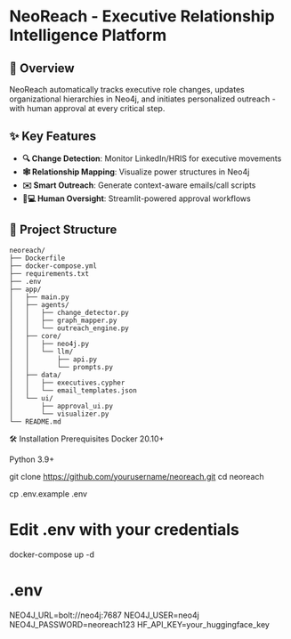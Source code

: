 # NeoReach - Executive Relationship Intelligence Platform

## 🚀 Overview

NeoReach automatically tracks executive role changes, updates organizational hierarchies in Neo4j, and initiates personalized outreach - with human approval at every critical step.

## ✨ Key Features

- **🔍 Change Detection**: Monitor LinkedIn/HRIS for executive movements
- **🕸️ Relationship Mapping**: Visualize power structures in Neo4j
- **✉️ Smart Outreach**: Generate context-aware emails/call scripts
- **👩💻 Human Oversight**: Streamlit-powered approval workflows

## 📂 Project Structure

```text
neoreach/
├── Dockerfile
├── docker-compose.yml
├── requirements.txt
├── .env
├── app/
│   ├── main.py
│   ├── agents/
│   │   ├── change_detector.py
│   │   ├── graph_mapper.py
│   │   └── outreach_engine.py
│   ├── core/
│   │   ├── neo4j.py
│   │   └── llm/
│   │       ├── api.py
│   │       └── prompts.py
│   ├── data/
│   │   ├── executives.cypher
│   │   └── email_templates.json
│   └── ui/
│       ├── approval_ui.py
│       └── visualizer.py
└── README.md
```
🛠️ Installation
Prerequisites
Docker 20.10+

Python 3.9+

git clone https://github.com/yourusername/neoreach.git
cd neoreach

cp .env.example .env
# Edit .env with your credentials

docker-compose up -d

# .env
NEO4J_URL=bolt://neo4j:7687
NEO4J_USER=neo4j
NEO4J_PASSWORD=neoreach123
HF_API_KEY=your_huggingface_key

